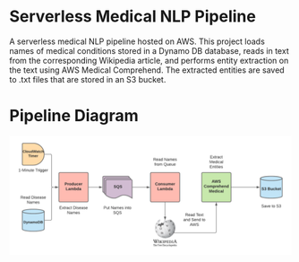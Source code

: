 # Serverless Medical NLP Pipeline
A serverless medical NLP pipeline hosted on AWS. This project loads names of medical conditions stored in a Dynamo DB database, reads in text from the corresponding Wikipedia article, and performs entity extraction on the text using AWS Medical Comprehend. The extracted entities are saved to .txt files that are stored in an S3 bucket. 
# Pipeline Diagram
![Serverless Architecture](https://raw.githubusercontent.com/joekrinke15/ServerlessDataEngineering/master/AWSServerlessMedical.png)
